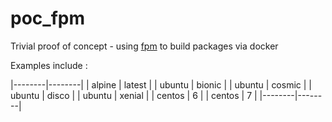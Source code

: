 # poc_fpm


Trivial proof of concept - using [fpm](https://github.com/jordansissel/fpm) to build packages via docker

Examples include : 

|--------|--------|
| alpine | latest |
| ubuntu | bionic |
| ubuntu | cosmic |
| ubuntu | disco  |
| ubuntu | xenial |
| centos | 6      |
| centos | 7      |
|--------|--------|

